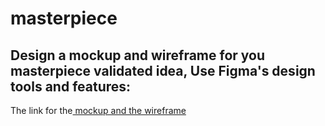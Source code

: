 # masterpiece
## Design a mockup and wireframe for you masterpiece validated idea, Use Figma's design tools and features:
 The link for the[ mockup and the wireframe](https://www.figma.com/file/5ElbsfKEREOW2BVV3kk4oQ/Untitled?node-id=0-1&t=IjzvXA9yWz4szBRJ-0) 